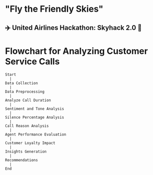 
# "Fly the Friendly Skies"
## ✈️ **United Airlines Hackathon: Skyhack 2.0 🛫 <br>** 

# Flowchart for Analyzing Customer Service Calls

```
Start
  |
Data Collection
  |
Data Preprocessing
  |
Analyze Call Duration
  |
Sentiment and Tone Analysis
  |
Silence Percentage Analysis
  |
Call Reason Analysis
  |
Agent Performance Evaluation
  |
Customer Loyalty Impact
  |
Insights Generation
  |
Recommendations
  |
End
```

